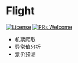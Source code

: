 # Flight
[![License](https://img.shields.io/badge/license-MIT-blue.svg)](LICENSE) [![PRs Welcome](https://img.shields.io/badge/PRs-welcome-brightgreen.svg)](https://github.com/Lmy0217/Flight/pulls)


- 机票爬取
- 异常值分析
- 票价预测